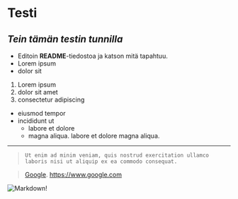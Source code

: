 # __Testi__
## *Tein tämän testin tunnilla*
- Editoin **README**-tiedostoa ja katson mitä tapahtuu.
- Lorem ipsum
- dolor sit
 
 1. Lorem ipsum
 2. dolor sit amet
 3. consectetur adipiscing
 
 - eiusmod tempor
 - incididunt ut
     - labore et dolore
     - magna aliqua.
 labore et dolore magna aliqua. 

***

> `Ut enim ad minim veniam, quis nostrud exercitation ullamco laboris nisi ut aliquip ex ea commodo consequat.`

> [Google](https://www.google.com).
<https://www.google.com>

![Markdown!](https://networkingnerd.files.wordpress.com/2015/12/markdown-512.png?w=512 "Markdown")
